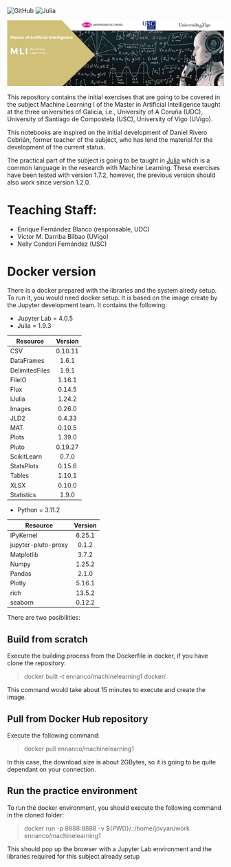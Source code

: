 
![GitHub](https://img.shields.io/github/license/ennanco/MIA_ML1?style=flat-square) ![Julia](https://img.shields.io/badge/Julia-1.7.2-blueviolet?logo=Julia)

![Banner](img/MLI.png)

This repository contains the initial exercises that are going to be covered in the subject Machine Learning I of the Master in Artificial Intelligence taught at the three universities of Galicia, i.e., University of A Coruña (UDC), University of Santiago de Compostela (USC), University of Vigo (UVigo).

This notebooks are inspired on the initial development of Daniel Rivero Cebrián, former teacher of the subject, who has lend the material for the development of the current status.

The practical part of the subject is going to be taught in [Julia](https://julialang.org/) which is a common language in the research with Machine Learning. These exercises have been tested with version 1.7.2, however, the previous version should also work since version 1.2.0.


# Teaching Staff:
* Enrique Fernández Blanco (responsable, UDC)
* Víctor M. Darriba Bilbao (UVigo)
* Nelly Condori Fernández (USC)


# Docker version

There is a docker prepared with the libraries and the system alredy setup. To run it, you would need docker setup. It is based on the image create by the Jupyter development team. It contains the following:
* Jupyter Lab = 4.0.5
* Julia = 1.9.3

| Resource    | Version |
|-------------|:---------:|
| CSV          | 0.10.11 |
| DataFrames  | 1.6.1   |
| DelimitedFiles | 1.9.1 |
| FileIO      | 1.16.1  |
| Flux        | 0.14.5  |
| IJulia      | 1.24.2  |
| Images      | 0.26.0  |
| JLD2        | 0.4.33  |
| MAT         | 0.10.5  |
| Plots       | 1.39.0  |
| Pluto       | 0.19.27 |
| ScikitLearn | 0.7.0   |
| StatsPlots  | 0.15.6  |
| Tables      | 1.10.1  |
| XLSX        | 0.10.0  |
| Statistics  | 1.9.0   |

* Python = 3.11.2

| Resource    | Version |
|-------------|:---------:|
| IPyKernel   | 6.25.1  |
| jupyter-pluto-proxy| 0.1.2 |
| Matplotlib  | 3.7.2   |
| Numpy       | 1.25.2  |
| Pandas      | 2.1.0   |
| Plotly      | 5.16.1  |
| rich        | 13.5.2  |
| seaborn     | 0.12.2  |


There are two posibilities:

## Build from scratch
Execute the building process from the Dockerfile in docker, if you have clone the repository:

> docker built -t ennanco/machinelearning1 docker/.

This command would take about 15 minutes to execute and create the image.

## Pull from Docker Hub repository
Execute the following command:

>docker pull ennanco/machinelearning1

In this case, the download size is about 2GBytes, so it is going to be quite dependant on your connection.

## Run the practice environment

To run the docker environment, you should execute the following command in the cloned folder:

>  docker run -p 8888:8888 -v ${PWD}/.:/home/jovyan/work ennanco/machinelearning1

This should pop up the browser with a Jupyter Lab environment and the libraries required for this subject already setup



